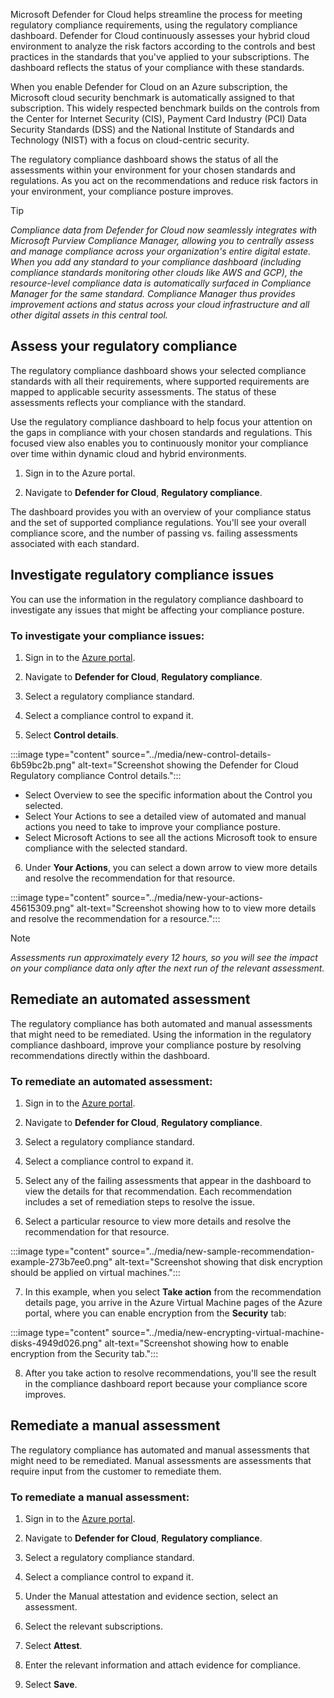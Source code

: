 Microsoft Defender for Cloud helps streamline the process for meeting regulatory compliance requirements, using the regulatory compliance dashboard. Defender for Cloud continuously assesses your hybrid cloud environment to analyze the risk factors according to the controls and best practices in the standards that you've applied to your subscriptions. The dashboard reflects the status of your compliance with these standards.

When you enable Defender for Cloud on an Azure subscription, the Microsoft cloud security benchmark is automatically assigned to that subscription. This widely respected benchmark builds on the controls from the Center for Internet Security (CIS), Payment Card Industry (PCI) Data Security Standards (DSS) and the National Institute of Standards and Technology (NIST) with a focus on cloud-centric security.

The regulatory compliance dashboard shows the status of all the assessments within your environment for your chosen standards and regulations. As you act on the recommendations and reduce risk factors in your environment, your compliance posture improves.

> [!TIP]
> *Compliance data from Defender for Cloud now seamlessly integrates with Microsoft Purview Compliance Manager, allowing you to centrally assess and manage compliance across your organization's entire digital estate. When you add any standard to your compliance dashboard (including compliance standards monitoring other clouds like AWS and GCP), the resource-level compliance data is automatically surfaced in Compliance Manager for the same standard. Compliance Manager thus provides improvement actions and status across your cloud infrastructure and all other digital assets in this central tool.*

## Assess your regulatory compliance

The regulatory compliance dashboard shows your selected compliance standards with all their requirements, where supported requirements are mapped to applicable security assessments. The status of these assessments reflects your compliance with the standard.

Use the regulatory compliance dashboard to help focus your attention on the gaps in compliance with your chosen standards and regulations. This focused view also enables you to continuously monitor your compliance over time within dynamic cloud and hybrid environments.

1. Sign in to the Azure portal.

2. Navigate to **Defender for Cloud**, **Regulatory compliance**.

The dashboard provides you with an overview of your compliance status and the set of supported compliance regulations. You'll see your overall compliance score, and the number of passing vs. failing assessments associated with each standard.

## Investigate regulatory compliance issues

You can use the information in the regulatory compliance dashboard to investigate any issues that might be affecting your compliance posture.

### To investigate your compliance issues:

1. Sign in to the [Azure portal](https://portal.azure.com/).<br>

2. Navigate to **Defender for Cloud**, **Regulatory compliance**.<br>

3. Select a regulatory compliance standard.<br>

4. Select a compliance control to expand it.<br>

5. Select **Control details**.<br>

:::image type="content" source="../media/new-control-details-6b59bc2b.png" alt-text="Screenshot showing the Defender for Cloud Regulatory compliance Control details.":::


 -  Select Overview to see the specific information about the Control you selected.
 -  Select Your Actions to see a detailed view of automated and manual actions you need to take to improve your compliance posture.
 -  Select Microsoft Actions to see all the actions Microsoft took to ensure compliance with the selected standard.

6. Under **Your Actions**, you can select a down arrow to view more details and resolve the recommendation for that resource.

:::image type="content" source="../media/new-your-actions-45615309.png" alt-text="Screenshot showing how to to view more details and resolve the recommendation for a resource.":::


> [!NOTE]
> *Assessments run approximately every 12 hours, so you will see the impact on your compliance data only after the next run of the relevant assessment.*

## Remediate an automated assessment

The regulatory compliance has both automated and manual assessments that might need to be remediated. Using the information in the regulatory compliance dashboard, improve your compliance posture by resolving recommendations directly within the dashboard.

### To remediate an automated assessment:

1. Sign in to the [Azure portal](https://portal.azure.com/).<br>

2. Navigate to **Defender for Cloud**, **Regulatory compliance**.<br>

3. Select a regulatory compliance standard.<br>

4. Select a compliance control to expand it.<br>

5. Select any of the failing assessments that appear in the dashboard to view the details for that recommendation. Each recommendation includes a set of remediation steps to resolve the issue.<br>

6. Select a particular resource to view more details and resolve the recommendation for that resource.<br>

:::image type="content" source="../media/new-sample-recommendation-example-273b7ee0.png" alt-text="Screenshot showing that disk encryption should be applied on virtual machines.":::


7. In this example, when you select **Take action** from the recommendation details page, you arrive in the Azure Virtual Machine pages of the Azure portal, where you can enable encryption from the **Security** tab:

:::image type="content" source="../media/new-encrypting-virtual-machine-disks-4949d026.png" alt-text="Screenshot showing how to enable encryption from the Security tab.":::


8. After you take action to resolve recommendations, you'll see the result in the compliance dashboard report because your compliance score improves.

## Remediate a manual assessment

The regulatory compliance has automated and manual assessments that might need to be remediated. Manual assessments are assessments that require input from the customer to remediate them.

### To remediate a manual assessment:

1. Sign in to the [Azure portal](https://portal.azure.com/).<br>

2. Navigate to **Defender for Cloud**, **Regulatory compliance**.<br>

3. Select a regulatory compliance standard.<br>

4. Select a compliance control to expand it.<br>

5. Under the Manual attestation and evidence section, select an assessment.<br>

6. Select the relevant subscriptions.<br>

7. Select **Attest**.<br>

8. Enter the relevant information and attach evidence for compliance.<br>

9. Select **Save**.
